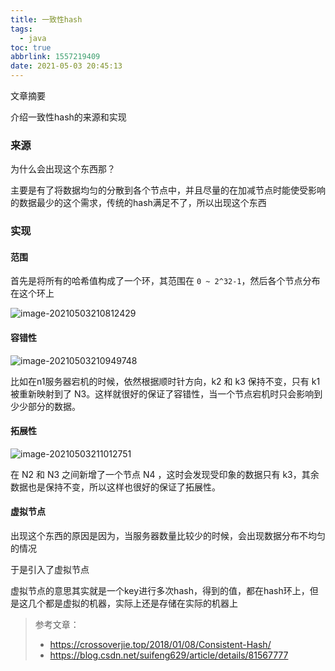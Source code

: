 ```yaml
---
title: 一致性hash
tags:
  - java
toc: true
abbrlink: 1557219409
date: 2021-05-03 20:45:13
---
```


文章摘要

介绍一致性hash的来源和实现

<!-- more -->

### 来源

为什么会出现这个东西那？

主要是有了将数据均匀的分散到各个节点中，并且尽量的在加减节点时能使受影响的数据最少的这个需求，传统的hash满足不了，所以出现这个东西

### 实现

#### 范围

首先是将所有的哈希值构成了一个环，其范围在 `0 ~ 2^32-1`，然后各个节点分布在这个环上

![image-20210503210812429](https://gitee.com/flow_disaster/blog-map-bed/raw/master/img/image-20210503210812429.png)

#### 容错性

![image-20210503210949748](https://gitee.com/flow_disaster/blog-map-bed/raw/master/img/image-20210503210949748.png)

比如在n1服务器宕机的时候，依然根据顺时针方向，k2 和 k3 保持不变，只有 k1 被重新映射到了 N3。这样就很好的保证了容错性，当一个节点宕机时只会影响到少少部分的数据。

#### 拓展性

![image-20210503211012751](https://gitee.com/flow_disaster/blog-map-bed/raw/master/img/image-20210503211012751.png)

在 N2 和 N3 之间新增了一个节点 N4 ，这时会发现受印象的数据只有 k3，其余数据也是保持不变，所以这样也很好的保证了拓展性。

#### 虚拟节点

出现这个东西的原因是因为，当服务器数量比较少的时候，会出现数据分布不均匀的情况

于是引入了虚拟节点

虚拟节点的意思其实就是一个key进行多次hash，得到的值，都在hash环上，但是这几个都是虚拟的机器，实际上还是存储在实际的机器上

> 参考文章：
>
> - https://crossoverjie.top/2018/01/08/Consistent-Hash/
> - https://blog.csdn.net/suifeng629/article/details/81567777